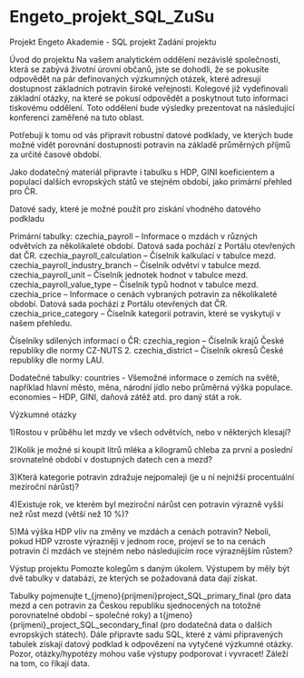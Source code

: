 # Engeto_projekt_SQL_ZuSu
Projekt Engeto Akademie - SQL projekt
Zadání projektu

Úvod do projektu Na vašem analytickém oddělení nezávislé společnosti, která se zabývá životní úrovní občanů, jste se dohodli, že se pokusíte odpovědět na pár definovaných výzkumných otázek, které adresují dostupnost základních potravin široké veřejnosti. Kolegové již vydefinovali základní otázky, na které se pokusí odpovědět a poskytnout tuto informaci tiskovému oddělení. Toto oddělení bude výsledky prezentovat na následující konferenci zaměřené na tuto oblast.

Potřebují k tomu od vás připravit robustní datové podklady, ve kterých bude možné vidět porovnání dostupnosti potravin na základě průměrných příjmů za určité časové období.

Jako dodatečný materiál připravte i tabulku s HDP, GINI koeficientem a populací dalších evropských států ve stejném období, jako primární přehled pro ČR.

Datové sady, které je možné použít pro získání vhodného datového podkladu

Primární tabulky: czechia_payroll – Informace o mzdách v různých odvětvích za několikaleté období. Datová sada pochází z Portálu otevřených dat ČR. czechia_payroll_calculation – Číselník kalkulací v tabulce mezd. czechia_payroll_industry_branch – Číselník odvětví v tabulce mezd. czechia_payroll_unit – Číselník jednotek hodnot v tabulce mezd. czechia_payroll_value_type – Číselník typů hodnot v tabulce mezd. czechia_price – Informace o cenách vybraných potravin za několikaleté období. Datová sada pochází z Portálu otevřených dat ČR. czechia_price_category – Číselník kategorií potravin, které se vyskytují v našem přehledu.

Číselníky sdílených informací o ČR: czechia_region – Číselník krajů České republiky dle normy CZ-NUTS 2. czechia_district – Číselník okresů České republiky dle normy LAU.

Dodatečné tabulky: countries - Všemožné informace o zemích na světě, například hlavní město, měna, národní jídlo nebo průměrná výška populace. economies – HDP, GINI, daňová zátěž atd. pro daný stát a rok.

Výzkumné otázky

1)Rostou v průběhu let mzdy ve všech odvětvích, nebo v některých klesají?

2)Kolik je možné si koupit litrů mléka a kilogramů chleba za první a poslední srovnatelné období v dostupných datech cen a mezd?

3)Která kategorie potravin zdražuje nejpomaleji (je u ní nejnižší procentuální meziroční nárůst)?

4)Existuje rok, ve kterém byl meziroční nárůst cen potravin výrazně vyšší než růst mezd (větší než 10 %)?

5)Má výška HDP vliv na změny ve mzdách a cenách potravin? Neboli, pokud HDP vzroste výrazněji v jednom roce, projeví se to na cenách potravin či mzdách ve stejném nebo následujícím roce výraznějším růstem?

Výstup projektu Pomozte kolegům s daným úkolem. Výstupem by měly být dvě tabulky v databázi, ze kterých se požadovaná data dají získat.

Tabulky pojmenujte t_{jmeno}{prijmeni}project_SQL_primary_final (pro data mezd a cen potravin za Českou republiku sjednocených na totožné porovnatelné období – společné roky) a t{jmeno}{prijmeni}_project_SQL_secondary_final (pro dodatečná data o dalších evropských státech). Dále připravte sadu SQL, které z vámi připravených tabulek získají datový podklad k odpovězení na vytyčené výzkumné otázky. Pozor, otázky/hypotézy mohou vaše výstupy podporovat i vyvracet! Záleží na tom, co říkají data.
